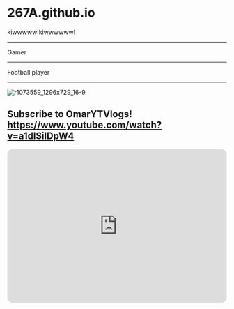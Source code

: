 # 267A.github.io
kiwwwww!kiwwwwww!
 - - -
 Gamer
 - - - 
Football player 
- - - 
![r1073559_1296x729_16-9](https://user-images.githubusercontent.com/118231096/202324240-3fa31a5a-35bb-47ea-aa6f-4e5fbcb9d4dc.jpg)


Subscribe to OmarYTVlogs!
https://www.youtube.com/watch?v=a1dlSilDpW4
---

<iframe style="border-radius:12px" src="https://open.spotify.com/embed/track/3pXF1nA74528Edde4of9CC?utm_source=generator" width="100%" height="352" frameBorder="0" allowfullscreen="" allow="autoplay; clipboard-write; encrypted-media; fullscreen; picture-in-picture" loading="lazy"></iframe>
